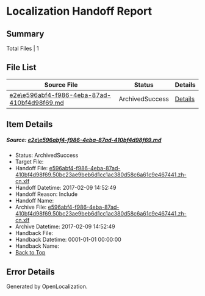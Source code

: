 # <a name='report-top'></a> Localization Handoff Report

## Summary
 Total Files | 1

## File List
 Source File | Status | Details 
 ----------- | ------ | ------- 
 [e2e\e596abf4-f986-4eba-87ad-410bf4d98f69.md](https://github.com/OpenLocalizationTestOrg/ol-test0/blob/b387c22b4471eeb4aad113adcf8b88058407d25e/e2e/e596abf4-f986-4eba-87ad-410bf4d98f69.md) | ArchivedSuccess | [Details](#748dd62f70bd2c7f33eafba5c2f1d54c43e8c36f6)

## Item Details
##### <a name='748dd62f70bd2c7f33eafba5c2f1d54c43e8c36f6'></a> Source: [e2e\e596abf4-f986-4eba-87ad-410bf4d98f69.md](https://github.com/OpenLocalizationTestOrg/ol-test0/blob/b387c22b4471eeb4aad113adcf8b88058407d25e/e2e/e596abf4-f986-4eba-87ad-410bf4d98f69.md)
* Status: ArchivedSuccess
* Target File: 
* Handoff File: [e596abf4-f986-4eba-87ad-410bf4d98f69.50bc23ae9beb6d1cc1ac380d58c6a61c9e467441.zh-cn.xlf](https://github.com/OpenLocalizationTestOrg/ol-test0-handoff/blob/1fdd933ffae410f88da96f10f4bd552632ff0ce2/ol-handoff/OpenLocalizationTestOrg/ol-test0-zhcn/shujia/ht/e596abf4-f986-4eba-87ad-410bf4d98f69.50bc23ae9beb6d1cc1ac380d58c6a61c9e467441.zh-cn.xlf)
* Handoff Datetime: 2017-02-09 14:52:49
* Handoff Reason: Include
* Handoff Name: 
* Archive File: [e596abf4-f986-4eba-87ad-410bf4d98f69.50bc23ae9beb6d1cc1ac380d58c6a61c9e467441.zh-cn.xlf](https://github.com/OpenLocalizationTestOrg/ol-test0-handoff/blob/661c1a2bc9207ce09a22fcda2449b17813da81e9/ol-archive/OpenLocalizationTestOrg/ol-test0-zhcn/shujia/ht/e596abf4-f986-4eba-87ad-410bf4d98f69.50bc23ae9beb6d1cc1ac380d58c6a61c9e467441.zh-cn.xlf)
* Archive Datetime: 2017-02-09 14:52:49
* Handback File: 
* Handback Datetime: 0001-01-01 00:00:00
* Handback Name: 
* [Back to Top](#report-top)


## Error Details

Generated by OpenLocalization.
